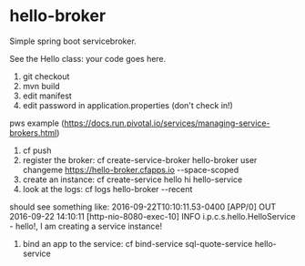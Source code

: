 # hello-broker

Simple spring boot servicebroker.

See the Hello class: your code goes here.

1. git checkout
1. mvn build
1. edit manifest
1. edit password in application.properties (don't check in!)

pws example (https://docs.run.pivotal.io/services/managing-service-brokers.html)
1. cf push
1. register the broker: cf create-service-broker hello-broker user changeme https://hello-broker.cfapps.io --space-scoped
1. create an instance: cf create-service hello hi hello-service
1. look at the logs: cf logs hello-broker --recent

should see something like: 2016-09-22T10:10:11.53-0400 [APP/0]      OUT 2016-09-22 14:10:11 [http-nio-8080-exec-10] INFO  i.p.c.s.hello.HelloService - hello!, I am creating a service instance!

1. bind an app to the service: cf bind-service sql-quote-service hello-service